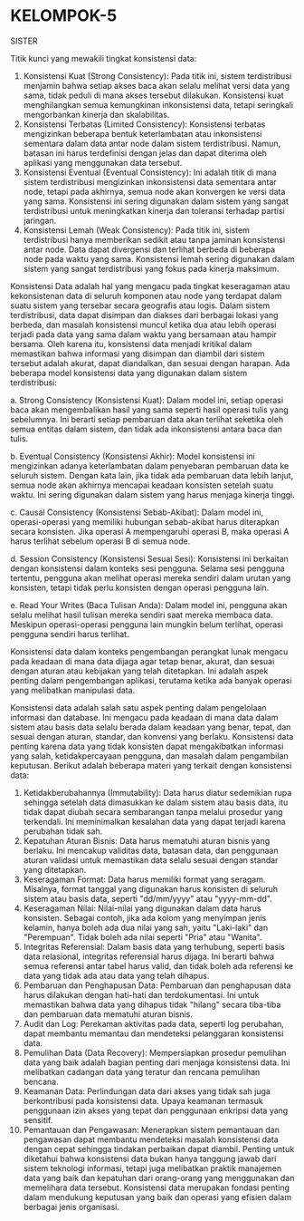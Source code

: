  # KELOMPOK-5
SISTER

Titik kunci yang mewakili tingkat konsistensi data:
1. Konsistensi Kuat (Strong Consistency): Pada titik ini, sistem terdistribusi menjamin bahwa setiap akses baca akan selalu melihat versi data yang sama, tidak peduli di mana akses tersebut dilakukan. Konsistensi kuat menghilangkan semua kemungkinan inkonsistensi data, tetapi seringkali mengorbankan kinerja dan skalabilitas.
2. Konsistensi Terbatas (Limited Consistency): Konsistensi terbatas mengizinkan beberapa bentuk keterlambatan atau inkonsistensi sementara dalam data antar node dalam sistem terdistribusi. Namun, batasan ini harus terdefinisi dengan jelas dan dapat diterima oleh aplikasi yang menggunakan data tersebut.
3. Konsistensi Eventual (Eventual Consistency): Ini adalah titik di mana sistem terdistribusi mengizinkan inkonsistensi data sementara antar node, tetapi pada akhirnya, semua node akan konvergen ke versi data yang sama. Konsistensi ini sering digunakan dalam sistem yang sangat terdistribusi untuk meningkatkan kinerja dan toleransi terhadap partisi jaringan.
4. Konsistensi Lemah (Weak Consistency): Pada titik ini, sistem terdistribusi hanya memberikan sedikit atau tanpa jaminan konsistensi antar node. Data dapat divergensi dan terlihat berbeda di beberapa node pada waktu yang sama. Konsistensi lemah sering digunakan dalam sistem yang sangat terdistribusi yang fokus pada kinerja maksimum.


Konsistensi Data adalah hal yang mengacu pada tingkat keseragaman atau kekonsistenan data di seluruh komponen atau node yang terdapat dalam suatu sistem yang tersebar secara geografis atau logis. Dalam sistem terdistribusi, data dapat disimpan dan diakses dari berbagai lokasi yang berbeda, dan masalah konsistensi muncul ketika dua atau lebih operasi terjadi pada data yang sama dalam waktu yang bersamaan atau hampir bersama. Oleh karena itu, konsistensi data menjadi kritikal dalam memastikan bahwa informasi yang disimpan dan diambil dari sistem tersebut adalah akurat, dapat diandalkan, dan sesuai dengan harapan. Ada beberapa model konsistensi data yang digunakan dalam sistem terdistribusi:

  a. Strong Consistency (Konsistensi Kuat): Dalam model ini, setiap operasi baca akan mengembalikan hasil yang sama seperti hasil operasi tulis yang sebelumnya. Ini berarti       setiap pembaruan data akan terlihat seketika oleh semua entitas dalam sistem, dan tidak ada inkonsistensi antara baca dan tulis.
  
  b. Eventual Consistency (Konsistensi Akhir): Model konsistensi ini mengizinkan adanya keterlambatan dalam penyebaran pembaruan data ke seluruh sistem. Dengan kata lain,        jika tidak ada pembaruan data lebih lanjut, semua node akan akhirnya mencapai keadaan konsisten setelah suatu waktu. Ini sering digunakan dalam sistem yang harus             menjaga kinerja tinggi.
  
  c. Causal Consistency (Konsistensi Sebab-Akibat): Dalam model ini, operasi-operasi yang memiliki hubungan sebab-akibat harus diterapkan secara konsisten. Jika operasi A        mempengaruhi operasi B, maka operasi A harus terlihat sebelum operasi B di semua node.
  
  d. Session Consistency (Konsistensi Sesuai Sesi): Konsistensi ini berkaitan dengan konsistensi dalam konteks sesi pengguna. Selama sesi pengguna tertentu, pengguna akan        melihat operasi mereka sendiri dalam urutan yang konsisten, tetapi tidak perlu konsisten dengan operasi pengguna lain.
  
  e. Read Your Writes (Baca Tulisan Anda): Dalam model ini, pengguna akan selalu melihat hasil tulisan mereka sendiri saat mereka membaca data. Meskipun operasi-operasi          pengguna lain mungkin belum terlihat, operasi pengguna sendiri harus terlihat.

  
Konsistensi data dalam konteks pengembangan perangkat lunak mengacu pada keadaan di mana data dijaga agar tetap benar, akurat, dan sesuai dengan aturan atau kebijakan yang telah ditetapkan. Ini adalah aspek penting dalam pengembangan aplikasi, terutama ketika ada banyak operasi yang melibatkan manipulasi data.


Konsistensi data adalah salah satu aspek penting dalam pengelolaan informasi dan database. Ini mengacu pada keadaan di mana data dalam sistem atau basis data selalu berada dalam keadaan yang benar, tepat, dan sesuai dengan aturan, standar, dan konvensi yang berlaku. Konsistensi data penting karena data yang tidak konsisten dapat mengakibatkan informasi yang salah, ketidakpercayaan pengguna, dan masalah dalam pengambilan keputusan. Berikut adalah beberapa materi yang terkait dengan konsistensi data:

1. Ketidakberubahannya (Immutability): Data harus diatur sedemikian rupa sehingga setelah data dimasukkan ke dalam sistem atau basis data, itu tidak dapat diubah secara sembarangan tanpa melalui prosedur yang terkendali. Ini meminimalkan kesalahan data yang dapat terjadi karena perubahan tidak sah.
2. Kepatuhan Aturan Bisnis: Data harus mematuhi aturan bisnis yang berlaku. Ini mencakup validitas data, batasan data, dan penggunaan aturan validasi untuk memastikan data selalu sesuai dengan standar yang ditetapkan.
3. Keseragaman Format: Data harus memiliki format yang seragam. Misalnya, format tanggal yang digunakan harus konsisten di seluruh sistem atau basis data, seperti "dd/mm/yyyy" atau "yyyy-mm-dd".
4. Keseragaman Nilai: Nilai-nilai yang digunakan dalam data harus konsisten. Sebagai contoh, jika ada kolom yang menyimpan jenis kelamin, hanya boleh ada dua nilai yang sah, yaitu "Laki-laki" dan "Perempuan". Tidak boleh ada nilai seperti "Pria" atau "Wanita".
5. Integritas Referensial: Dalam basis data yang terhubung, seperti basis data relasional, integritas referensial harus dijaga. Ini berarti bahwa semua referensi antar tabel harus valid, dan tidak boleh ada referensi ke data yang tidak ada atau data yang telah dihapus.
6. Pembaruan dan Penghapusan Data: Pembaruan dan penghapusan data harus dilakukan dengan hati-hati dan terdokumentasi. Ini untuk memastikan bahwa data yang dihapus tidak "hilang" secara tiba-tiba dan pembaruan data mematuhi aturan bisnis.
7. Audit dan Log: Perekaman aktivitas pada data, seperti log perubahan, dapat membantu memantau dan mendeteksi pelanggaran konsistensi data.
8. Pemulihan Data (Data Recovery): Mempersiapkan prosedur pemulihan data yang baik adalah bagian penting dari menjaga konsistensi data. Ini melibatkan cadangan data yang teratur dan rencana pemulihan bencana.
9. Keamanan Data: Perlindungan data dari akses yang tidak sah juga berkontribusi pada konsistensi data. Upaya keamanan termasuk penggunaan izin akses yang tepat dan penggunaan enkripsi data yang sensitif.
10. Pemantauan dan Pengawasan: Menerapkan sistem pemantauan dan pengawasan dapat membantu mendeteksi masalah konsistensi data dengan cepat sehingga tindakan perbaikan dapat diambil.
Penting untuk diketahui bahwa konsistensi data bukan hanya tanggung jawab dari sistem teknologi informasi, tetapi juga melibatkan praktik manajemen data yang baik dan kepatuhan dari orang-orang yang menggunakan dan memelihara data tersebut. Konsistensi data merupakan fondasi penting dalam mendukung keputusan yang baik dan operasi yang efisien dalam berbagai jenis organisasi.



